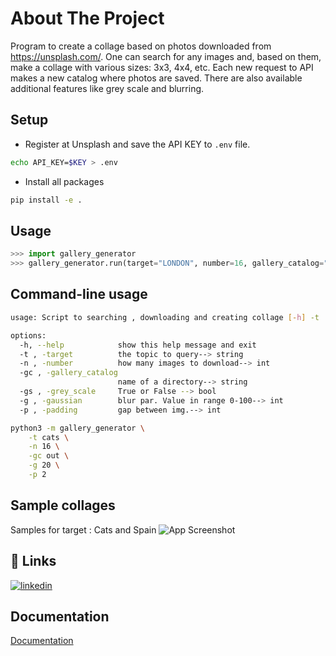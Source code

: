 # About The Project

Program to create a collage based on photos downloaded from https://unsplash.com/. One can search for any images and, based on them, make a collage with various sizes: 3x3, 4x4, etc. Each new request to API makes a new catalog where photos are saved. There are also available additional features like grey scale and blurring.

## Setup
* Register at Unsplash and save the API KEY to `.env` file.

```bash
echo API_KEY=$KEY > .env
``` 

* Install all packages
```bash
pip install -e .
```

## Usage
```python
>>> import gallery_generator
>>> gallery_generator.run(target="LONDON", number=16, gallery_catalog="LONDON", grey_scale=True,  gaussian=1, padding=10)
```

## Command-line usage
```bash
usage: Script to searching , downloading and creating collage [-h] -t  [-n] -gc  [-gs] [-g] [-p]

options:
  -h, --help            show this help message and exit
  -t , -target          the topic to query--> string
  -n , -number          how many images to download--> int
  -gc , -gallery_catalog 
                        name of a directory--> string
  -gs , -grey_scale     True or False --> bool
  -g , -gaussian        blur par. Value in range 0-100--> int
  -p , -padding         gap between img.--> int
```

```bash
python3 -m gallery_generator \
    -t cats \
    -n 16 \
    -gc out \
    -g 20 \
    -p 2
```

## Sample collages 
Samples for target : Cats and Spain
![App Screenshot](https://i.postimg.cc/VNjhRXgn/collagejpg.jpg)



## 🔗 Links
[![linkedin](https://img.shields.io/badge/linkedin-0A66C2?style=for-the-badge&logo=linkedin&logoColor=white)](https://www.linkedin.com/in/bartek-tajak-aa8662b0/)


## Documentation

[Documentation](https://unsplash.com/documentation)

